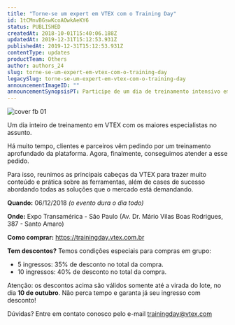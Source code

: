 ```yaml
---
title: "Torne-se um expert em VTEX com o Training Day"
id: 1tCMnvBGswKcoAOwkAeKY6
status: PUBLISHED
createdAt: 2018-10-01T15:40:06.188Z
updatedAt: 2019-12-31T15:12:53.931Z
publishedAt: 2019-12-31T15:12:53.931Z
contentType: updates
productTeam: Others
author: authors_24
slug: torne-se-um-expert-em-vtex-com-o-training-day
legacySlug: torne-se-um-expert-em-vtex-com-o-training-day
announcementImageID: ""
announcementSynopsisPT: Participe de um dia de treinamento intensivo em VTEX com os maiores especialistas no assunto.
---
```


![cover fb 01](https://images.ctfassets.net/alneenqid6w5/fj8PzFYRP2yaeAaIiKCW2/e06c967d7129640c493c545ecfc48db8/cover_fb_01.png)

<div class="alert alert-info">
Um dia inteiro de treinamento em VTEX com os maiores especialistas no assunto.
</div>

Há muito tempo, clientes e parceiros vêm pedindo por um treinamento aprofundado da plataforma. Agora, finalmente, conseguimos atender a esse pedido.

Para isso, reunimos as principais cabeças da VTEX para trazer muito conteúdo e prática sobre as ferramentas, além de cases de sucesso abordando todas as soluções que o mercado está demandando.

__Quando:__ 06/12/2018 _(o evento dura o dia todo)_ 

__Onde:__ Expo Transamérica - São Paulo (Av. Dr. Mário Vilas Boas Rodrigues, 387 - Santo Amaro)

__Como comprar:__ https://trainingday.vtex.com.br

__Tem descontos?__
Temos condições especiais para compras em grupo:
- 5 ingressos: 35% de desconto no total da compra.
- 10 ingressos: 40% de desconto no total da compra.

Atenção: os descontos acima são válidos somente até a virada do lote, no dia __10 de outubro__. Não perca tempo e garanta já seu ingresso com desconto!

Dúvidas? Entre em contato conosco pelo e-mail trainingday@vtex.com
